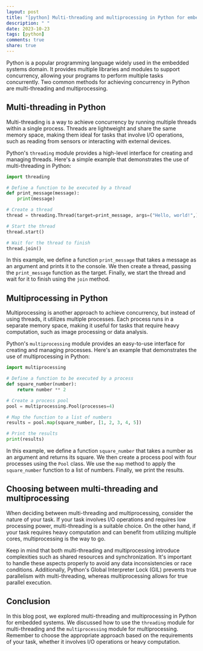 ```yaml
---
layout: post
title: "[python] Multi-threading and multiprocessing in Python for embedded systems"
description: " "
date: 2023-10-23
tags: [python]
comments: true
share: true
---
```


Python is a popular programming language widely used in the embedded systems domain. It provides multiple libraries and modules to support concurrency, allowing your programs to perform multiple tasks concurrently. Two common methods for achieving concurrency in Python are multi-threading and multiprocessing.

## Multi-threading in Python

Multi-threading is a way to achieve concurrency by running multiple threads within a single process. Threads are lightweight and share the same memory space, making them ideal for tasks that involve I/O operations, such as reading from sensors or interacting with external devices.

Python's `threading` module provides a high-level interface for creating and managing threads. Here's a simple example that demonstrates the use of multi-threading in Python:

```python
import threading

# Define a function to be executed by a thread
def print_message(message):
    print(message)

# Create a thread
thread = threading.Thread(target=print_message, args=("Hello, world!",))

# Start the thread
thread.start()

# Wait for the thread to finish
thread.join()
```

In this example, we define a function `print_message` that takes a message as an argument and prints it to the console. We then create a thread, passing the `print_message` function as the target. Finally, we start the thread and wait for it to finish using the `join` method.

## Multiprocessing in Python

Multiprocessing is another approach to achieve concurrency, but instead of using threads, it utilizes multiple processes. Each process runs in a separate memory space, making it useful for tasks that require heavy computation, such as image processing or data analysis.

Python's `multiprocessing` module provides an easy-to-use interface for creating and managing processes. Here's an example that demonstrates the use of multiprocessing in Python:

```python
import multiprocessing

# Define a function to be executed by a process
def square_number(number):
    return number ** 2

# Create a process pool
pool = multiprocessing.Pool(processes=4)

# Map the function to a list of numbers
results = pool.map(square_number, [1, 2, 3, 4, 5])

# Print the results
print(results)
```

In this example, we define a function `square_number` that takes a number as an argument and returns its square. We then create a process pool with four processes using the `Pool` class. We use the `map` method to apply the `square_number` function to a list of numbers. Finally, we print the results.

## Choosing between multi-threading and multiprocessing

When deciding between multi-threading and multiprocessing, consider the nature of your task. If your task involves I/O operations and requires low processing power, multi-threading is a suitable choice. On the other hand, if your task requires heavy computation and can benefit from utilizing multiple cores, multiprocessing is the way to go.

Keep in mind that both multi-threading and multiprocessing introduce complexities such as shared resources and synchronization. It's important to handle these aspects properly to avoid any data inconsistencies or race conditions. Additionally, Python's Global Interpreter Lock (GIL) prevents true parallelism with multi-threading, whereas multiprocessing allows for true parallel execution.

## Conclusion

In this blog post, we explored multi-threading and multiprocessing in Python for embedded systems. We discussed how to use the `threading` module for multi-threading and the `multiprocessing` module for multiprocessing. Remember to choose the appropriate approach based on the requirements of your task, whether it involves I/O operations or heavy computation.